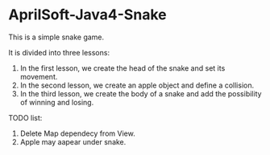 # AprilSoft-Java4-Snake
This is a simple snake game. 

It is divided into three lessons:
1) In the first lesson, we create the head of the snake and set its movement. 
2) In the second lesson, we create an apple object and define a collision. 
3) In the third lesson, we create the body of a snake and add the possibility of winning and losing.

TODO list:
1) Delete Map dependecy from View.
2) Apple may aapear under snake.
